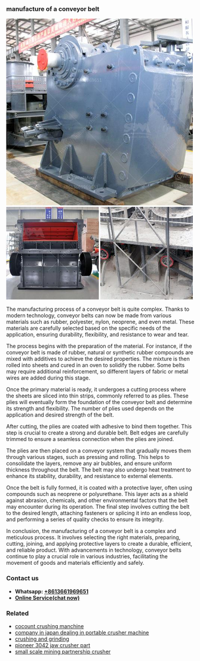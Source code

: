<h3>manufacture of a conveyor belt</h3><img src='1706773375.jpg' alt=''><p>The manufacturing process of a conveyor belt is quite complex. Thanks to modern technology, conveyor belts can now be made from various materials such as rubber, polyester, nylon, neoprene, and even metal. These materials are carefully selected based on the specific needs of the application, ensuring durability, flexibility, and resistance to wear and tear.</p><p>The process begins with the preparation of the material. For instance, if the conveyor belt is made of rubber, natural or synthetic rubber compounds are mixed with additives to achieve the desired properties. The mixture is then rolled into sheets and cured in an oven to solidify the rubber. Some belts may require additional reinforcement, so different layers of fabric or metal wires are added during this stage.</p><p>Once the primary material is ready, it undergoes a cutting process where the sheets are sliced into thin strips, commonly referred to as plies. These plies will eventually form the foundation of the conveyor belt and determine its strength and flexibility. The number of plies used depends on the application and desired strength of the belt.</p><p>After cutting, the plies are coated with adhesive to bind them together. This step is crucial to create a strong and durable belt. Belt edges are carefully trimmed to ensure a seamless connection when the plies are joined.</p><p>The plies are then placed on a conveyor system that gradually moves them through various stages, such as pressing and rolling. This helps to consolidate the layers, remove any air bubbles, and ensure uniform thickness throughout the belt. The belt may also undergo heat treatment to enhance its stability, durability, and resistance to external elements.</p><p>Once the belt is fully formed, it is coated with a protective layer, often using compounds such as neoprene or polyurethane. This layer acts as a shield against abrasion, chemicals, and other environmental factors that the belt may encounter during its operation. The final step involves cutting the belt to the desired length, attaching fasteners or splicing it into an endless loop, and performing a series of quality checks to ensure its integrity.</p><p>In conclusion, the manufacturing of a conveyor belt is a complex and meticulous process. It involves selecting the right materials, preparing, cutting, joining, and applying protective layers to create a durable, efficient, and reliable product. With advancements in technology, conveyor belts continue to play a crucial role in various industries, facilitating the movement of goods and materials efficiently and safely.</p><h3>Contact us</h3><ul><li><strong>Whatsapp:&nbsp;<a href="https://wa.me/8613661969651">+8613661969651</a></strong></li><li><a href="https://swt.shibang-china.com/?git&amp;zhl&amp;manufacture of a conveyor belt"><strong>Online Service(chat now)</strong></a></li></ul><h3>Related</h3><ul><li><a href='cocount crushing manchine.md'>cocount crushing manchine</a></li><li><a href='company in japan dealing in portable crusher machine.md'>company in japan dealing in portable crusher machine</a></li><li><a href='crushing and grinding.md'>crushing and grinding</a></li><li><a href='pioneer 3042 jaw crusher part.md'>pioneer 3042 jaw crusher part</a></li><li><a href='small scale mining partnership crusher.md'>small scale mining partnership crusher</a></li></ul>